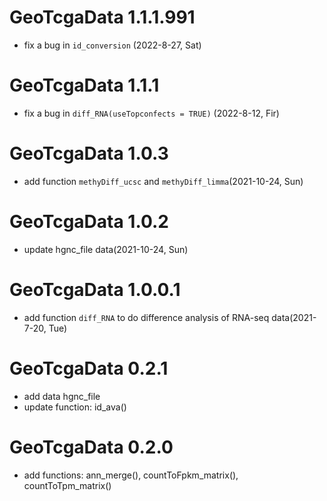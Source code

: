 # GeoTcgaData 1.1.1.991

+ fix a bug in `id_conversion` (2022-8-27, Sat)

# GeoTcgaData 1.1.1

+ fix a bug in `diff_RNA(useTopconfects = TRUE)` (2022-8-12, Fir)

# GeoTcgaData 1.0.3

+ add function `methyDiff_ucsc` and `methyDiff_limma`(2021-10-24, Sun)


# GeoTcgaData 1.0.2

+ update hgnc_file data(2021-10-24, Sun)

# GeoTcgaData 1.0.0.1

+ add function `diff_RNA` to do difference analysis of RNA-seq data(2021-7-20, Tue)


# GeoTcgaData 0.2.1
+ add data hgnc_file
+ update function: id_ava()

# GeoTcgaData 0.2.0
+ add functions: ann_merge(), countToFpkm_matrix(), countToTpm_matrix()

